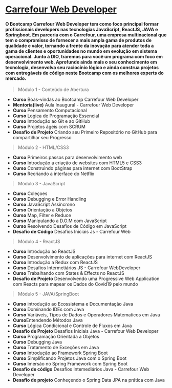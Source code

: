 
# [Carrefour Web Developer](https://web.dio.me/track/c4ad2941-4abd-4309-9d8a-e1aaf6565db1)

#### O Bootcamp Carrefour Web Developer tem como foco principal formar profissionais developers nas tecnologias JavaScript, ReactJS, JAVA e Springboot. Em parceria com o Carrefour, uma empresa multinacional que tem o compromisso de fornecer a mais ampla gama de produtos de qualidade e valor, tornando a frente da inovação para atender toda a gama de clientes e oportunidades no mundo em evolução em sistema operacional. Junto à DIO, traremos para você um programa com foco em desenvolvimento web. Aprofunde ainda mais o seu conhecimento em tecnologia, desenvolva seu raciocínio lógico e ainda construa projetos com entregáveis de código neste Bootcamp com os melhores experts do mercado.

> Módulo 1 - Conteúdo de Abertura 
- **Curso** Boas-vindas ao Bootcamp Carrefour Web Developer 
- **Mentoria(live)** Aula Inaugural - Carrefour Web Developer 
- **Curso** Pensamento Computacional 
- **Curso** Logica de Programação Essencial 
- **Curso** Introdução ao Git e ao GitHub
- **Curso** Projetos ágeis com SCRUM 
- **Desafio de Projeto** Criando seu Primeiro Repositório no GitHub para compartilhar seu Progresso 

> Módulo 2 - HTML/CSS3 
- **Curso** Primeiros passos para desenvolvimento web 
- **Curso** Introdução a criação de websites com HTML5 e CSS3 
- **Curso** Construindo páginas para internet com BootStrap
- **Curso** Recriando a interface do Netflix

> Módulo 3 - JavaScript 
- **Curso** Coleçoes 
- **Curso** Debugging e Error Handling 
- **Curso** JavaScript Assíncrono 
- **Curso** Orientação a Objetos 
- **Curso** Map, Filter e Reduce 
- **Curso** Manipulando a D.O.M com JavaScript 
- **Curso** Resolvendo Desafios de Código em JavaScript 
- **Desafio de Código** Desafios Iniciais Js - Carrefour Web 

> Módulo 4 - ReactJS 
- **Curso** Introdução ao ReactJS
- **Curso** Desenvolvimento de aplicações para internet com ReactJS 
- **Curso** Introdução a Redux com ReactJS 
- **Curso** Desafios Intermetiários JS - Carrefour WebDeveloper  
- **Curso** Trabalhando com States & Effects no ReactJS
- **Desafio de Projeto** Desenvolvendo uma Progressive Web Application com Reacts para mapear os Dados do Covid19 pelo mundo 

> Módulo 5 - JAVA/SpringBoot 
- **Curso** introdução ao Ecossistema e Documentação Java
- **Curso** Dominando IDEs com Java  
- **Curso** Variáveis, Tipos de Dados e Operadores Matematicos em Java 
- **Curso**Entendendo Métodos Java   
- **Curso** Lógica Condicional e Controle de Fluxos em Java 
- **Desafio de Projeto** Desafios Iniciais Java - Carrefour Web Developer 
- **Curso** Programação Orientada a Objetos  
- **Curso** Debugging Java 
- **Curso** Tratamento de Exceções em Java 
- **Curso** Introdução ao Framework Spring Boot 
- **Curso** Simplificando Projetos Java com o Spring Boot 
- **Curso** Imersão no Spring Framework com Spring Boot  
- **Desafio de código** Desafios Intemediários Java - Carrefour Web Developer 
- **Desafio de projeto** Conheçendo o Spring Data JPA na prática com Java  









